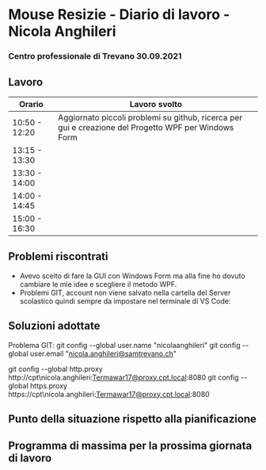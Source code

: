 # Mouse Resizie - Diario di lavoro - Nicola Anghileri
### Centro professionale di Trevano 30.09.2021

## Lavoro

|Orario        |Lavoro svolto                                     
|--------------|------------------------------------------------- |
|10:50 - 12:20 |Aggiornato piccoli problemi su github, ricerca per gui e creazione del Progetto WPF per Windows Form  |
|13:15 - 13:30 |  |
|13:30 - 14:00 |  |
|14:00 - 14:45 |  |
|15:00 - 16:30 |  |


## Problemi riscontrati
- Avevo scelto di fare la GUI con Windows Form ma alla fine ho dovuto cambiare le mie idee e scegliere il metodo WPF.
- Problemi GIT, account non viene salvato nella cartella del Server scolastico quindi sempre da impostare nel terminale di VS Code: 
  


## Soluzioni adottate
Problema GIT:
git config --global user.name "nicolaanghileri"
git config --global user.email "nicola.anghileri@samtrevano.ch"

git config --global http.proxy http://cpt\nicola.anghileri:Termawar17@proxy.cpt.local:8080
git config --global https.proxy https://cpt\nicola.anghileri:Termawar17@proxy.cpt.local:8080
## Punto della situazione rispetto alla pianificazione

## Programma di massima per la prossima giornata di lavoro
